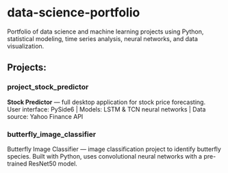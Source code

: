 # data-science-portfolio
Portfolio of data science and machine learning projects using Python, statistical modeling, time series analysis, neural networks, and data visualization.
## Projects:
### project_stock_predictor
**Stock Predictor** — full desktop application for stock price forecasting.  
User interface: PySide6 | Models: LSTM & TCN neural networks | Data source: Yahoo Finance API
### butterfly_image_classifier
Butterfly Image Classifier — image classification project to identify butterfly species.
Built with Python, uses convolutional neural networks with a pre-trained ResNet50 model.
